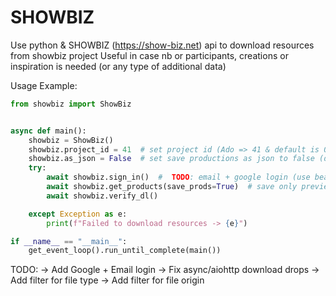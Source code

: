 # SHOWBIZ
Use python &amp; SHOWBIZ (https://show-biz.net) api to download resources from showbiz project
Useful in case nb or participants, creations or inspiration is needed (or any type of additional data)

Usage Example:

```python
from showbiz import ShowBiz


async def main():
    showbiz = ShowBiz()
    showbiz.project_id = 41  # set project id (Ado => 41 & default is 0)
    showbiz.as_json = False  # set save productions as json to false (default is false)
    try:
        await showbiz.sign_in()  #  TODO: email + google login (use bearer token in the meantime)
        await showbiz.get_products(save_prods=True)  # save only preview productions
        await showbiz.verify_dl()

    except Exception as e:
        print(f"Failed to download resources -> {e}")

if __name__ == "__main__":
    get_event_loop().run_until_complete(main())
```


TODO: 
-> Add Google + Email login
-> Fix async/aiohttp download drops
-> Add filter for file type
-> Add filter for file origin
